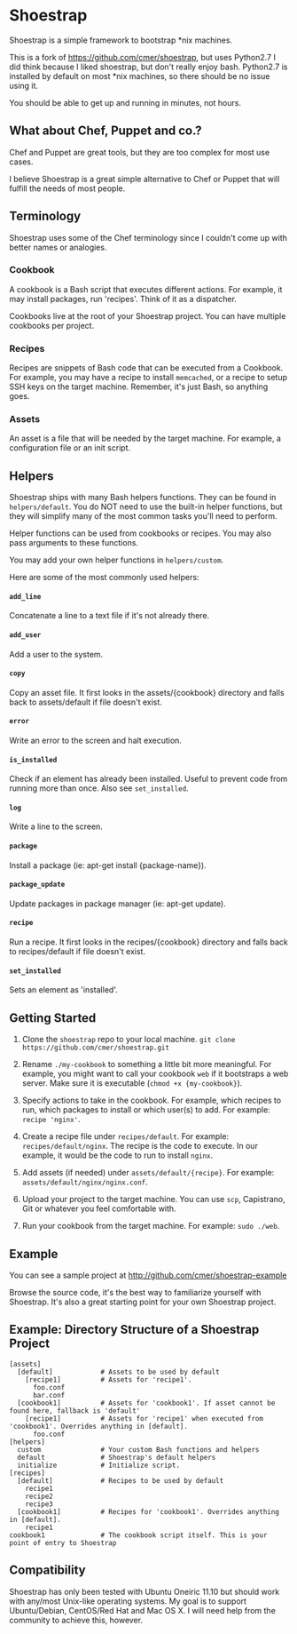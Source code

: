 # Shoestrap

Shoestrap is a simple framework to bootstrap *nix machines.

This is a fork of https://github.com/cmer/shoestrap, but uses Python2.7
I did think because I liked shoestrap, but don't really enjoy bash.
Python2.7 is installed by default on most *nix machines, so there
should be no issue using it.

You should be able to get up and running in minutes, not hours.


## What about Chef, Puppet and co.?

Chef and Puppet are great tools, but they are too complex for most use cases.

I believe Shoestrap is a great simple alternative to Chef or Puppet that will
fulfill the needs of most people.


## Terminology

Shoestrap uses some of the Chef terminology since I couldn't come up with
better names or analogies.

### Cookbook

A cookbook is a Bash script that executes different actions. For example,
it may install packages, run 'recipes'. Think of it as a dispatcher.

Cookbooks live at the root of your Shoestrap project. You can have multiple
cookbooks per project.

### Recipes

Recipes are snippets of Bash code that can be executed from a Cookbook. For
example, you may have a recipe to install `memcached`, or a recipe to setup
SSH keys on the target machine. Remember, it's just Bash, so anything goes.

### Assets

An asset is a file that will be needed by the target machine. For example,
a configuration file or an init script.

## Helpers

Shoestrap ships with many Bash helpers functions. They can be found in
`helpers/default`. You do NOT need to use the built-in helper functions,
but they will simplify many of the most common tasks you'll need to perform.

Helper functions can be used from cookbooks or recipes. You may also pass
arguments to these functions.

You may add your own helper functions in `helpers/custom`.

Here are some of the most commonly used helpers:

#### `add_line`
Concatenate a line to a text file if it's not already there.

#### `add_user`
Add a user to the system.

#### `copy`
Copy an asset file. It first looks in the assets/{cookbook} directory and falls back to assets/default if file doesn't exist.

#### `error`
Write an error to the screen and halt execution.

#### `is_installed`
Check if an element has already been installed. Useful to prevent code from running more than once. Also see `set_installed`.

#### `log`
Write a line to the screen.

#### `package`
Install a package (ie: apt-get install {package-name}).

#### `package_update`
Update packages in package manager (ie: apt-get update).

#### `recipe`
Run a recipe. It first looks in the recipes/{cookbook} directory and falls back to recipes/default if file doesn't exist.

#### `set_installed`
Sets an element as 'installed'.


## Getting Started

1.  Clone the `shoestrap` repo to your local machine.
    `git clone https://github.com/cmer/shoestrap.git`

2.  Rename `./my-cookbook` to something a little bit more meaningful. For example,
    you might want to call your cookbook `web` if it bootstraps a web server. Make
    sure it is executable (`chmod +x {my-cookbook}`).

3.  Specify actions to take in the cookbook. For example, which recipes to run, which
    packages to install or which user(s) to add. For example: `recipe 'nginx'`.

4.  Create a recipe file under `recipes/default`. For example: `recipes/default/nginx`. The recipe
    is the code to execute. In our example, it would be the code to run to install `nginx`.

5.  Add assets (if needed) under `assets/default/{recipe}`. For example: `assets/default/nginx/nginx.conf`.

6.  Upload your project to the target machine. You can use `scp`, Capistrano, Git or whatever you feel
    comfortable with.

7.  Run your cookbook from the target machine. For example: `sudo ./web`.


## Example

You can see a sample project at http://github.com/cmer/shoestrap-example

Browse the source code, it's the best way to familiarize yourself with Shoestrap. It's also a great starting
point for your own Shoestrap project.


## Example: Directory Structure of a Shoestrap Project

    [assets]
      [default]            # Assets to be used by default
        [recipe1]          # Assets for 'recipe1'.
          foo.conf
          bar.conf
      [cookbook1]          # Assets for 'cookbook1'. If asset cannot be found here, fallback is 'default'
        [recipe1]          # Assets for 'recipe1' when executed from 'cookbook1'. Overrides anything in [default].
          foo.conf
    [helpers]
      custom               # Your custom Bash functions and helpers
      default              # Shoestrap's default helpers
      initialize           # Initialize script.
    [recipes]
      [default]            # Recipes to be used by default
        recipe1
        recipe2
        recipe3
      [cookbook1]          # Recipes for 'cookbook1'. Overrides anything in [default].
        recipe1
    cookbook1              # The cookbook script itself. This is your point of entry to Shoestrap


## Compatibility

Shoestrap has only been tested with Ubuntu Oneiric 11.10 but should work with any/most Unix-like
operating systems. My goal is to support Ubuntu/Debian, CentOS/Red Hat and Mac OS X. I will need
help from the community to achieve this, however.
